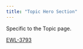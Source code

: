 ```yaml
---
title: "Topic Hero Section"
---
```


Specific to the Topic page.

[EWL-3793](https://issues.ama-assn.org/browse/EWL-3793)